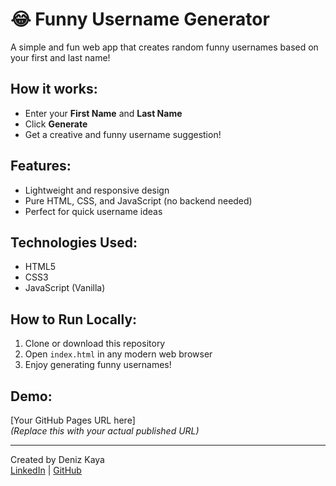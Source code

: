 # 😂 Funny Username Generator

A simple and fun web app that creates random funny usernames based on your first and last name!

## How it works:
- Enter your **First Name** and **Last Name**
- Click **Generate**
- Get a creative and funny username suggestion!

## Features:
- Lightweight and responsive design
- Pure HTML, CSS, and JavaScript (no backend needed)
- Perfect for quick username ideas

## Technologies Used:
- HTML5
- CSS3
- JavaScript (Vanilla)

## How to Run Locally:
1. Clone or download this repository
2. Open `index.html` in any modern web browser
3. Enjoy generating funny usernames!

## Demo:
[Your GitHub Pages URL here]  
*(Replace this with your actual published URL)*

---

Created by Deniz Kaya  
[LinkedIn](https://www.linkedin.com/in/deniz-kaya-655aa620a/) | [GitHub](https://github.com/Denizkaya392)
